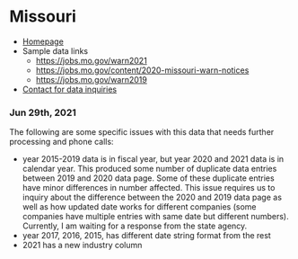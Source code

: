 # Missouri

- [Homepage](https://jobs.mo.gov/)
- Sample data links
  - https://jobs.mo.gov/warn2021
  - https://jobs.mo.gov/content/2020-missouri-warn-notices
  - https://jobs.mo.gov/warn2019
- [Contact for data inquiries](https://dhewd.mo.gov/contactus.php)

### Jun 29th, 2021 

The following are some specific issues with this data that needs further processing and phone calls:
- year 2015-2019 data is in fiscal year, but year 2020 and 2021 data is in calendar year. This produced some number of duplicate data entries between 2019 and 2020 data page. Some of these duplicate entries have minor differences in number affected. This issue requires us to inquiry about the difference between the 2020 and 2019 data page as well as how updated date works for different companies (some companies have multiple entries with same date but different numbers). Currently, I am waiting for a response from the state agency.
- year 2017, 2016, 2015, has different date string format from the rest
- 2021 has a new industry column
